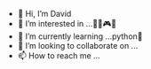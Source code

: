 - 👋 Hi, I’m David 
- 👀 I’m interested in ...🤑🌐🎮📱
- 🌱 I’m currently learning ...python🐍
- 💞️ I’m looking to collaborate on ...
- 📫 How to reach me ...

<!---
Davidson0071/Davidson0071 is a ✨ special ✨ repository because its `README.md` (this file) appears on your GitHub profile.
You can click the Preview link to take a look at your changes.
--->

